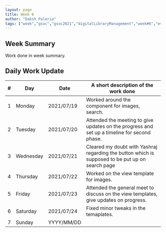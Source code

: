 ```yaml
---
layout: page
title: Week 6
author: "Daksh Paleria"
tags: ["week","gsoc","gsoc2021","digitalLibraryManagement","week#6","eval#2"]
---
```


## Week Summary

 
Work done in week summary.

## Daily Work Update

|\#|Day|Date|A short description of the work done|  
|---	|---	|---	|---	|  
|1   	| Monday 	|   2021/07/19	| Worked around the component for images, search. |  
|2   	| Tuesday  	|   2021/07/20	| Attended the meeting to give updates on the progress and set up a timeline for second phase.	|  
|3   	| Wednesday  	|  2021/07/21 	| Cleared my doubt with Yashraj regarding the button which is supposed to be put up on search page |  
|4   	| Thursday  	|   2021/07/22	| Worked on the view template for images. |  
|5   	| Friday  	|   2021/07/23	| Attended the general meet to discuss on the view templates, give updates on progress. |  
|6   	| Saturday  	|   2021/07/24	| Fixed minor tweaks in the temaplates.	|  
|7   	| Sunday  	|   YYYY/MM/DD	|  |  
